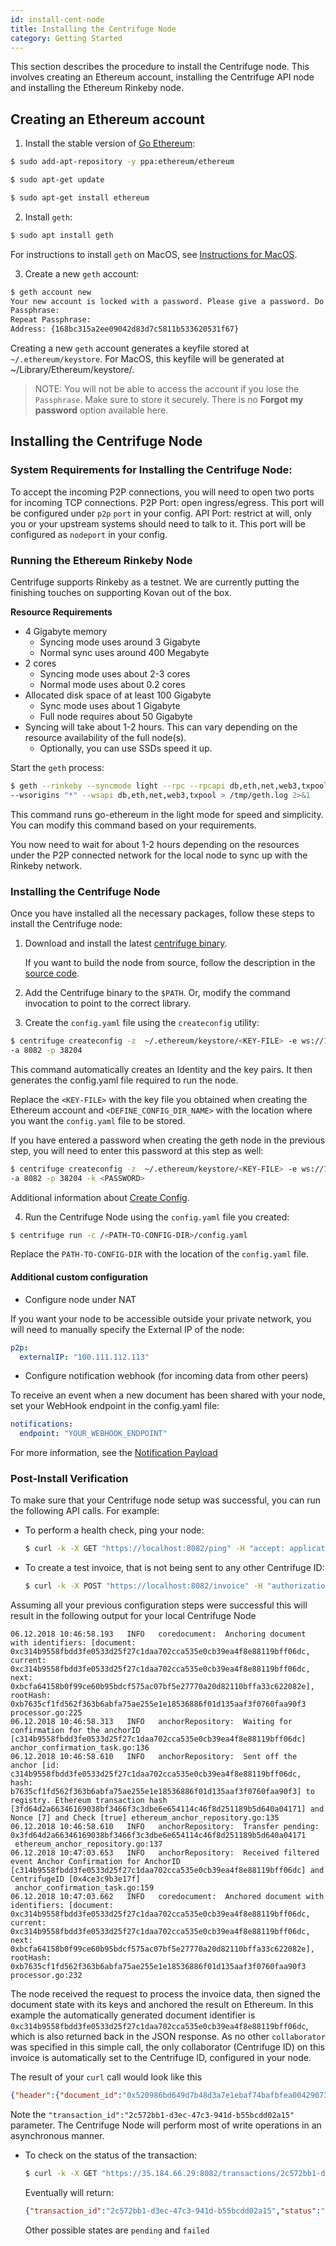 ```yaml
---
id: install-cent-node
title: Installing the Centrifuge Node
category: Getting Started
---
```

This section describes the procedure to install the Centrifuge node. This involves creating an Ethereum account, installing the Centrifuge API node and installing the Ethereum Rinkeby node.

## Creating an Ethereum account

1. Install the stable version of [Go Ethereum](https://github.com/ethereum/go-ethereum/wiki/Installation-Instructions-for-Ubuntu):

  ```bash
  $ sudo add-apt-repository -y ppa:ethereum/ethereum
  ```
  ```bash
  $ sudo apt-get update
  ```
  ```bash
  $ sudo apt-get install ethereum
  ```

2. Install `geth`:

  ```bash
  $ sudo apt install geth
  ```

For instructions to install `geth` on MacOS, see [Instructions for MacOS](https://github.com/ethereum/go-ethereum/wiki/Installation-Instructions-for-Mac).

3. Create a new `geth` account:

  ```bash
  $ geth account new
  Your new account is locked with a password. Please give a password. Do not forget this password.
  Passphrase:
  Repeat Passphrase:
  Address: {168bc315a2ee09042d83d7c5811b533620531f67}
  ```

  Creating a new `geth` account generates a keyfile stored at `~/.ethereum/keystore`. For MacOS, this keyfile will be generated at ~/Library/Ethereum/keystore/.

> NOTE: You will not be able to access the account if you lose the `Passphrase`. Make sure to store it securely. There is no **Forgot my password** option available here.

## Installing the Centrifuge Node

### System Requirements for Installing the Centrifuge Node:

To accept the incoming P2P connections, you will need to open two ports for incoming TCP connections.
 P2P Port: open ingress/egress. This port will be configured under `p2p` `port` in your config.
 API Port: restrict at will, only you or your upstream systems should need to talk to it. This port will be configured as `nodeport` in your config.
<!--
**Resource Requirements for Centrifuge API Node**
* 1 Gigabyte memory
* 1 core
-->

### Running the Ethereum Rinkeby Node

Centrifuge supports Rinkeby as a testnet. We are currently putting the finishing touches on supporting Kovan out of the box.

**Resource Requirements**

* 4 Gigabyte memory
  * Syncing mode uses around 3 Gigabyte
  * Normal sync uses around 400 Megabyte
* 2 cores
  * Syncing mode uses about 2-3 cores
  * Normal mode uses about 0.2 cores
* Allocated disk space of at least 100 Gigabyte
  * Sync mode uses about 1 Gigabyte
  * Full node requires about 50 Gigabyte
* Syncing will take about 1-2 hours. This can vary depending on the resource availability of the full node(s).
  * Optionally, you can use SSDs speed it up.

Start the `geth` process:

  ```bash
  $ geth --rinkeby --syncmode light --rpc --rpcapi db,eth,net,web3,txpool --ws \
  --wsorigins "*" --wsapi db,eth,net,web3,txpool > /tmp/geth.log 2>&1
   ```

This command runs go-ethereum in the light mode for speed and simplicity. You can modify this command based on your requirements.

You now need to wait for about 1-2 hours depending on the resources under the P2P connected network for the local node to sync up with the Rinkeby network.

### Installing the Centrifuge Node

Once you have installed all the necessary packages, follow these steps to install the Centrifuge node:

1. Download and install the latest [centrifuge binary](https://github.com/centrifuge/go-centrifuge/releases).

    If you want to build the node from source, follow the description in the [source code](https://github.com/centrifuge/go-centrifuge/blob/develop/README.md).

2. Add the Centrifuge binary to the `$PATH`. Or, modify the command invocation to point to the correct library.

3. Create the `config.yaml` file using the `createconfig` utility:

  ```bash
  $ centrifuge createconfig -z  ~/.ethereum/keystore/<KEY-FILE> -e ws://127.0.0.1:8546 -t <DEFINE_CONFIG_DIR_NAME> \
  -a 8082 -p 38204
  ```

  This command automatically creates an Identity and the key pairs. It then generates the config.yaml file required to run the node.

  Replace the `<KEY-FILE>` with the key file you obtained when creating the Ethereum account and `<DEFINE_CONFIG_DIR_NAME>` with the location where you want the `config.yaml`  file to be stored.

  If you have entered a password when creating the geth node in the previous step, you will need to enter this password at this step as well:

   ```bash
  $ centrifuge createconfig -z  ~/.ethereum/keystore/<KEY-FILE> -e ws://127.0.0.1:8546 -t <DEFINE_CONFIG_DIR_NAME> \
  -a 8082 -p 38204 -k <PASSWORD>
  ```

  Additional information about [Create Config](/docs/further-reading/create-config).

4. Run the Centrifuge Node using the `config.yaml` file you created:

  ```bash
  $ centrifuge run -c /<PATH-TO-CONFIG-DIR>/config.yaml
  ```
   Replace the `PATH-TO-CONFIG-DIR` with the location of the `config.yaml` file.

#### Additional custom configuration
* Configure node under NAT

If you want your node to be accessible outside your private network, you will need to manually specify the External IP of the node:
```yaml
p2p:
  externalIP: "100.111.112.113"
```

* Configure notification webhook (for incoming data from other peers)

To receive an event when a new document has been shared with your node, set your WebHook endpoint in the config.yaml file:
```yaml
notifications:
  endpoint: "YOUR_WEBHOOK_ENDPOINT"
```
For more information, see the [Notification Payload](https://app.swaggerhub.com/apis/centrifuge.io/cent-node/0.0.3#/NotificationDummyService/Notify)

### Post-Install Verification

To make sure that your Centrifuge node setup was successful, you can run the following API calls. For example:

* To perform a health check, ping your node:

  ```bash
  $ curl -k -X GET "https://localhost:8082/ping" -H "accept: application/json"
  ```
* To create a test invoice, that is not being sent to any other Centrifuge ID:

  ```bash
  $ curl -k -X POST "https://localhost:8082/invoice" -H "authorization: YOURCENTIDHERE" -H "accept: application/json" -H "Content-Type: application/json" -d '{ "data": { "invoice_status": "new", "invoice_number": "test invoice 1", "sender_name": "Jane Doe", "currency": "USD", "gross_amount": "100100", "due_date": "2019-01-01T08:18:22.167Z", "date_created": "2018-10-19T08:18:22.167Z" }}'
  ```

Assuming all your previous configuration steps were successful this will result in the following output for your local Centrifuge Node
```
06.12.2018 10:46:58.193   INFO   coredocument:  Anchoring document with identifiers: [document: 0xc314b9558fbdd3fe0533d25f27c1daa702cca535e0cb39ea4f8e88119bff06dc, current: 0xc314b9558fbdd3fe0533d25f27c1daa702cca535e0cb39ea4f8e88119bff06dc, next: 0xbcfa64158b0f99ce60b95bdcf575ac07bf5e27770a20d82110bffa33c622082e], rootHash: 0xb7635cf1fd562f363b6abfa75ae255e1e18536886f01d135aaf3f0760faa90f3 processor.go:225
06.12.2018 10:46:58.313   INFO   anchorRepository:  Waiting for confirmation for the anchorID [c314b9558fbdd3fe0533d25f27c1daa702cca535e0cb39ea4f8e88119bff06dc] anchor_confirmation_task.go:136
06.12.2018 10:46:58.610   INFO   anchorRepository:  Sent off the anchor [id: c314b9558fbdd3fe0533d25f27c1daa702cca535e0cb39ea4f8e88119bff06dc, hash: b7635cf1fd562f363b6abfa75ae255e1e18536886f01d135aaf3f0760faa90f3] to registry. Ethereum transaction hash [3fd64d2a66346169038bf3466f3c3dbe6e654114c46f8d251189b5d640a04171] and Nonce [7] and Check [true] ethereum_anchor_repository.go:135
06.12.2018 10:46:58.610   INFO   anchorRepository:  Transfer pending: 0x3fd64d2a66346169038bf3466f3c3dbe6e654114c46f8d251189b5d640a04171
 ethereum_anchor_repository.go:137
06.12.2018 10:47:03.653   INFO   anchorRepository:  Received filtered event Anchor Confirmation for AnchorID [c314b9558fbdd3fe0533d25f27c1daa702cca535e0cb39ea4f8e88119bff06dc] and CentrifugeID [0x4ce3c9b3e17f]
 anchor_confirmation_task.go:159
06.12.2018 10:47:03.662   INFO   coredocument:  Anchored document with identifiers: [document: 0xc314b9558fbdd3fe0533d25f27c1daa702cca535e0cb39ea4f8e88119bff06dc, current: 0xc314b9558fbdd3fe0533d25f27c1daa702cca535e0cb39ea4f8e88119bff06dc, next: 0xbcfa64158b0f99ce60b95bdcf575ac07bf5e27770a20d82110bffa33c622082e], rootHash: 0xb7635cf1fd562f363b6abfa75ae255e1e18536886f01d135aaf3f0760faa90f3 processor.go:232
```

The node received the request to process the invoice data, then signed the document state with its keys and anchored the result on Ethereum. In this example the automatically generated document identifier is `0xc314b9558fbdd3fe0533d25f27c1daa702cca535e0cb39ea4f8e88119bff06dc`, which is also returned back in the JSON response. As no other `collaborator` was specified in this simple call, the only collaborator (Centrifuge ID) on this invoice is automatically set to the Centrifuge ID, configured in your node.

The result of your `curl` call would look like this
```JSON
{"header":{"document_id":"0x520986bd649d7b48d3a7e1ebaf74bafbfea004290736bdc4f84fc99836e54d85","version_id":"0x520986bd649d7b48d3a7e1ebaf74bafbfea004290736bdc4f84fc99836e54d85","collaborators":["0x8c8cfaf732d3"],"transaction_id":"2c572bb1-d3ec-47c3-941d-b55bcdd02a15"},"data":{"invoice_number":"test invoice 1","sender_name":"Jane Doe","currency":"USD","gross_amount":"100100","due_date":"2019-01-01T08:18:22.167Z","date_created":"2018-10-19T08:18:22.167Z"}}
```
Note the `"transaction_id":"2c572bb1-d3ec-47c3-941d-b55bcdd02a15"` parameter. The Centrifuge Node will perform most of write operations in an asynchronous manner.

* To check on the status of the transaction:
  ```bash
  $ curl -k -X GET "https://35.184.66.29:8082/transactions/2c572bb1-d3ec-47c3-941d-b55bcdd02a15" -H "accept: application/json" -H "authorization:YOURCENTIDHERE"
  ```
  Eventually will return:
  ```JSON
  {"transaction_id":"2c572bb1-d3ec-47c3-941d-b55bcdd02a15","status":"success","last_updated":"1970-01-01T00:00:18.726081868Z"}
  ```
  Other possible states are `pending` and `failed`
 
